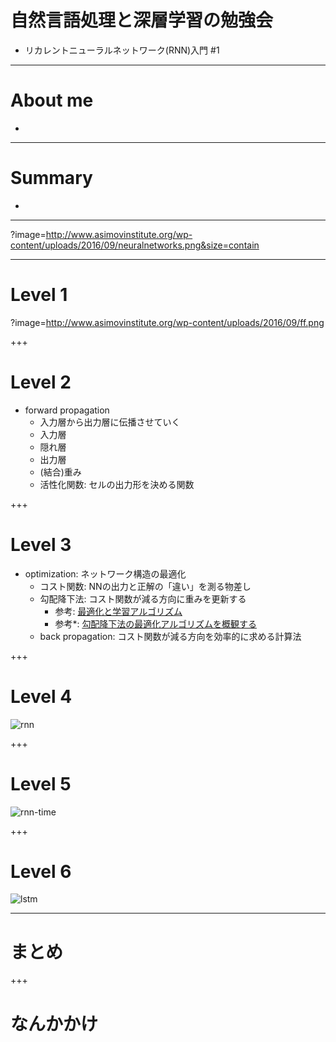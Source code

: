 # 自然言語処理と深層学習の勉強会
- リカレントニューラルネットワーク(RNN)入門 #1

---
# About me
-

---
# Summary
-

---
?image=http://www.asimovinstitute.org/wp-content/uploads/2016/09/neuralnetworks.png&size=contain

---
# Level 1
?image=http://www.asimovinstitute.org/wp-content/uploads/2016/09/ff.png
<!-- ![ffnn](http://www.asimovinstitute.org/wp-content/uploads/2016/09/ff.png) -->
<!--
- 今日の晩御飯を決める例 // 受けなさそうだけど
    - inputはラーメン/カレーライスが食べたいときそれぞれ1
    - output層は重みの大きい方を出力
    - 重みという言葉をどこかで言う
    - peprceptronの場合
        - ラーメンの重みが高い -> どっちも食べたいときはラーメン
        - 実際は両方食べたいけど8:2かなみたいなこともあり
            - 出力は10:0しか起こらないので少し誤差が発生する
            - 誤差を元に重みを更新する
    - MLPの場合
        - 増えた層は金額・栄養バランスとしておく
        - カレー食べたいけどお金ないからラーメンといった判断ができるようになる
-->
+++
# Level 2
- forward propagation
    - 入力層から出力層に伝播させていく
    - 入力層
    - 隠れ層
    - 出力層
    - (結合)重み
    - 活性化関数: セルの出力形を決める関数

+++
# Level 3
- optimization: ネットワーク構造の最適化
    - コスト関数: NNの出力と正解の「違い」を測る物差し
    - 勾配降下法: コスト関数が減る方向に重みを更新する
        - 参考: [最適化と学習アルゴリズム](http://www.r.dl.itc.u-tokyo.ac.jp/~nakagawa/SML1/opt-algorithm1.pdf)
        - 参考*: [勾配降下法の最適化アルゴリズムを概観する](http://postd.cc/optimizing-gradient-descent/)
    - back propagation: コスト関数が減る方向を効率的に求める計算法

+++
# Level 4
![rnn](http://www.asimovinstitute.org/wp-content/uploads/2016/09/rnn.png)
<!--
- 今日の晩御飯を決める例
    - 系列を扱えるようになった
        - 昨日食べたものが反映される
    - 注意
        - input層が複雑に
            - 1回分のラーメン/カレーライスが食べたいかどうかを1つの入力セルで表す
        - 途中の隠れ層も複数の評価を一つのセルで行う
-->

+++
# Level 5
![rnn-time](https://4.bp.blogspot.com/-4sNWGgBFLkE/WKcLzxWRa9I/AAAAAAAAiGQ/sqV16vvhGH09_QyZK5sIPJ8UcEyhekp5ACLcB/s1600/OldR%251C%251CNN.png)
<!--
- 1本(?)を時間展開
- 昨日の判断と今日食べたいものを入力としていることを言いたい
-->

+++
# Level 6
![lstm](http://www.asimovinstitute.org/wp-content/uploads/2016/09/lstm.png)

---
# まとめ

+++
# なんかかけ
